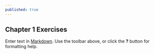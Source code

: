 ```yaml
---
published: true
---
```

## Chapter 1 Exercises

Enter text in [Markdown](http://daringfireball.net/projects/markdown/). Use the toolbar above, or click the **?** button for formatting help.
